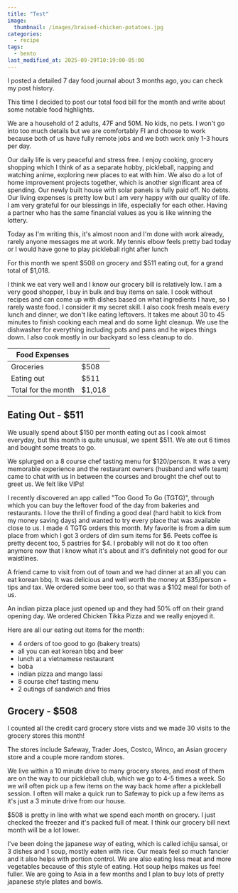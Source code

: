 ```yaml
---
title: "Test"
image: 
  thumbnail: /images/braised-chicken-potatoes.jpg
categories:
  - recipe
tags:
  - bento
last_modified_at: 2025-09-29T10:19:00-05:00
---
```



I posted a detailed 7 day food journal about 3 months ago, you can check my post history. 

This time I decided to post our total food bill for the month and write about some notable food highlights.

We are a household of 2 adults, 47F and 50M. No kids, no pets. I won't go into too much details but we are comfortably FI and choose to work because both of us have fully remote jobs and we both work only 1-3 hours per day.

Our daily life is very peaceful and stress free. I enjoy cooking, grocery shopping which I think of as a separate hobby, pickleball, napping and watching anime, exploring new places to eat with him. We also do a lot of home improvement projects together, which is another significant area of spending. Our newly built house with solar panels is fully paid off. No debts. Our living expenses is pretty low but I am very happy with our quality of life. I am very grateful for our blessings in life, especially for each other. Having a partner who has the same financial values as you is like winning the lottery.

Today as I'm writing this, it's almost noon and I'm done with work already, rarely anyone messages me at work. My tennis elbow feels pretty bad today or I would have gone to play pickleball right after lunch

For this month we spent $508 on grocery and $511 eating out, for a grand total of $1,018.

I think we eat very well and I know our grocery bill is relatively low. I am a very good shopper, I buy in bulk and buy items on sale. I cook without recipes and can come up with dishes based on what ingredients I have, so I rarely waste food. I consider it my secret skill. I also cook fresh meals every lunch and dinner, we don't like eating leftovers. It takes me about 30 to 45 minutes to finish cooking each meal and do some light cleanup. We use the dishwasher for everything including pots and pans and he wipes things down. I also cook mostly in our backyard so less cleanup to do.


|Food Expenses||
| --- | --- |
|Groceries|$508|
|Eating out|$511|
|Total for the month|$1,018|

## Eating Out - $511
We usually spend about $150 per month eating out as I cook almost everyday, but this month is quite unusual, we spent $511. We ate out 6 times and bought some treats to go. 

We splurged on a 8 course chef tasting menu for $120/person. It was a very memorable experience and the restaurant owners (husband and wife team) came to chat with us in between the courses and brought the chef out to greet us. We felt like VIPs!

I recently discovered an app called "Too Good To Go (TGTG)", through which you can buy the leftover food of the day from bakeries and restaurants. I love the thrill of finding a good deal (hard habit to kick from my money saving days) and wanted to try every place that was available close to us. I made 4 TGTG orders this month. My favorite is from a dim sum place from which I got 3 orders of dim sum items for $6. Peets coffee is pretty decent too, 5 pastries for $4. I probably will not do it too often anymore now that I know what it's about and it's definitely not good for our waistlines.
 
A friend came to visit from out of town and we had dinner at an all you can eat korean bbq. It was delicious and well worth the money at $35/person + tips and tax. We ordered some beer too, so that was a $102 meal for both of us.

An indian pizza place just opened up and they had 50% off on their grand opening day. We ordered Chicken Tikka Pizza and we really enjoyed it.

Here are all our eating out items for the month:
- 4 orders of too good to go (bakery treats)
- all you can eat korean bbq and beer
- lunch at a vietnamese restaurant
- boba 
- indian pizza and mango lassi
- 8 course chef tasting menu 
- 2 outings of sandwich and fries


## Grocery - $508
I counted all the credit card grocery store vists and we made 30 visits to the grocery stores this month! 

The stores include Safeway, Trader Joes, Costco, Winco, an Asian grocery store and a couple more random stores. 

We live within a 10 minute drive to many grocery stores, and most of them are on the way to our pickleball club, which we go to 4-5 times a week. So we will often pick up a few items on the way back home after a pickleball session. I often will make a quick run to Safeway to pick up a few items as it's just a 3 minute drive from our house. 

$508 is pretty in line with what we spend each month on grocery. I just checked the freezer and it's packed full of meat. I think our grocery bill next month will be a lot lower.

I've been doing the japanese way of eating, which is called ichiju sansai, or 3 dishes and 1 soup, mostly eaten with rice. Our meals feel so much fancier and it also helps with portion control. We are also eating less meat and more vegetables because of this style of eating. Hot soup helps makes us feel fuller.  We are going to Asia in a few months and I plan to buy lots of pretty japanese style plates and bowls.
